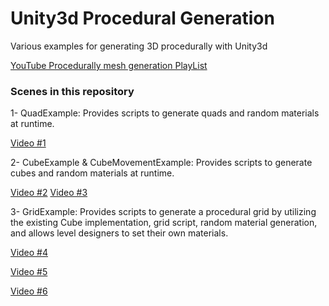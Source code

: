 # Unity3d Procedural Generation
Various examples for generating 3D procedurally with Unity3d

[YouTube Procedurally mesh generation PlayList](https://www.youtube.com/playlist?list=PLQMQNmwN3FvzfmC4HoVhhBZbSdKeHCAH5)

### Scenes in this repository
1- QuadExample: Provides scripts to generate quads and random materials at runtime. 

[Video #1](https://youtu.be/Xcu0661MpuA)

2- CubeExample & CubeMovementExample: Provides scripts to generate cubes and random materials at runtime.

[Video #2](https://youtu.be/pxiL5sYKER0)
[Video #3](https://youtu.be/PBlUyTlD9LA)

3- GridExample: Provides scripts to generate a procedural grid by utilizing the existing Cube implementation, grid script, random material generation, and allows level designers to set their own materials.

[Video #4](https://youtu.be/xGi0Hr-kNw0)

[Video #5](https://youtu.be/JleM2I_6KIk)

[Video #6](https://youtu.be/-9ZnjzkBv1k)

